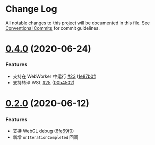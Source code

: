 # Change Log

All notable changes to this project will be documented in this file.
See [Conventional Commits](https://conventionalcommits.org) for commit guidelines.

# [0.4.0](https://github.com/antvis/GWebGPUEngine/compare/v0.3.0...v0.4.0) (2020-06-24)


### Features

* 支持在 WebWorker 中运行 [#23](https://github.com/antvis/GWebGPUEngine/issues/23) ([1e87b0f](https://github.com/antvis/GWebGPUEngine/commit/1e87b0f0702a9082c8cdfba834532f23dd72700c))
* 支持转译 WSL [#25](https://github.com/antvis/GWebGPUEngine/issues/25) ([00b4502](https://github.com/antvis/GWebGPUEngine/commit/00b4502b70ca085b38988756caf3e33936d3a732))





# [0.2.0](https://github.com/antvis/GWebGPUEngine/compare/v0.1.2...v0.2.0) (2020-06-12)

### Features

- 支持 WebGL debug ([6fe69f0](https://github.com/antvis/GWebGPUEngine/commit/6fe69f032d92b3871e8f2aa2478d8c9384502c6d))
- 新增 `onIterationCompleted` 回调
